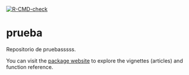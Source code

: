   <!-- badges: start -->
  [![R-CMD-check](https://github.com/fhernanb/prueba/actions/workflows/R-CMD-check.yaml/badge.svg)](https://github.com/fhernanb/prueba/actions/workflows/R-CMD-check.yaml)
  <!-- badges: end -->

# prueba

Repositorio de pruebasssss.

You can visit the [package website](https://fhernanb.github.io/prueba/index.html) to explore the vignettes (articles) and function reference.
